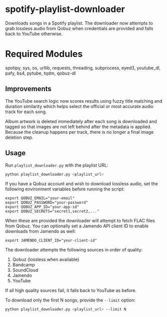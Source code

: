 # spotify-playlist-downloader
Downloads songs in a Spotify playlist. The downloader now attempts to grab
lossless audio from Qobuz when credentials are provided and falls back to
YouTube otherwise.

# Required Modules
spotipy, sys, os, urllib, requests, threading, subprocess, eyed3, youtube_dl,
pafy, bs4, pytube, tqdm, qobuz-dl

## Improvements
The YouTube search logic now scores results using fuzzy title matching and
duration similarity which helps select the official or most accurate audio
track for each song.

Album artwork is deleted immediately after each song is downloaded and tagged
so that images are not left behind after the metadata is applied. Because the
cleanup happens per track, there is no longer a final image deletion step.

## Usage

Run `playlist_downloader.py` with the playlist URL:

```bash
python playlist_downloader.py <playlist_url>
```

If you have a Qobuz account and wish to download lossless audio, set the
following environment variables before running the script:

```
export QOBUZ_EMAIL="your-email"
export QOBUZ_PASSWORD="your-password"
export QOBUZ_APP_ID="your-app-id"
export QOBUZ_SECRETS="secret1,secret2,..."
```

When these are provided the downloader will attempt to fetch FLAC files from
Qobuz. You can optionally set a Jamendo API client ID to enable downloads from
Jamendo as well:

```
export JAMENDO_CLIENT_ID="your-client-id"
```

The downloader attempts the following sources in order of quality:
1. Qobuz (lossless when available)
2. Bandcamp
3. SoundCloud
4. Jamendo
5. YouTube

If all high quality sources fail, it falls back to YouTube as before.

To download only the first N songs, provide the `--limit` option:

```bash
python playlist_downloader.py <playlist_url> --limit N
```
